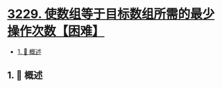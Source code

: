 # [3229. 使数组等于目标数组所需的最少操作次数【困难】](https://github.com/tnotesjs/TNotes.leetcode/tree/main/notes/3229.%20%E4%BD%BF%E6%95%B0%E7%BB%84%E7%AD%89%E4%BA%8E%E7%9B%AE%E6%A0%87%E6%95%B0%E7%BB%84%E6%89%80%E9%9C%80%E7%9A%84%E6%9C%80%E5%B0%91%E6%93%8D%E4%BD%9C%E6%AC%A1%E6%95%B0%E3%80%90%E5%9B%B0%E9%9A%BE%E3%80%91)

<!-- region:toc -->

- [1. 📝 概述](#1--概述)

<!-- endregion:toc -->

## 1. 📝 概述
